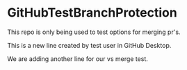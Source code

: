 # GitHubTestBranchProtection

This repo is only being used to test options for merging pr's.

This is a new line created by test user in GitHub Desktop.

We are adding another line for our vs merge test.
